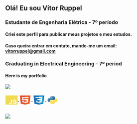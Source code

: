 ## Olá! Eu sou Vitor Ruppel
### Estudante de Engenharia Elétrica - 7º período
#### Criei este perfil para publicar meus projetos e meu estudos.
####  Caso queira entrar em contato, mande-me um email: vitorruppel@gmail.com

### Graduating in Electrical Engineering - 7º period
#### Here is my portfolio

<div>
  <a href="https://github.com/VitorSRuppel">
  <img height="180em" src="https://github-readme-stats.vercel.app/api?username=VitorSRuppel&show_icons=true&theme=onedark&include_all_commits=true&count_private=true"/>
</div>
<div style="display: inline_block"><br>
  <img align="center" alt="Vitor-Js" height="30" width="40" src="https://raw.githubusercontent.com/devicons/devicon/master/icons/javascript/javascript-plain.svg">
  <img align="center" alt="Vitor-HTML" height="30" width="40" src="https://raw.githubusercontent.com/devicons/devicon/master/icons/html5/html5-original.svg">
  <img align="center" alt="Vitor-CSS" height="30" width="40" src="https://raw.githubusercontent.com/devicons/devicon/master/icons/css3/css3-original.svg">
  <img align="center" alt="Vitor-Python" height="30" width="40" src="https://raw.githubusercontent.com/devicons/devicon/master/icons/python/python-original.svg">
</div>
  
  ##
  
  <div>
    <a href="https://www.linkedin.com/in/vitor-ruppel-b60b471b5/"><img src="https://img.shields.io/badge/-LinkedIn-%230077B5?style=for-the-badge&logo=linkedin&logoColor=white"></a>
    
   
    
  </div>
